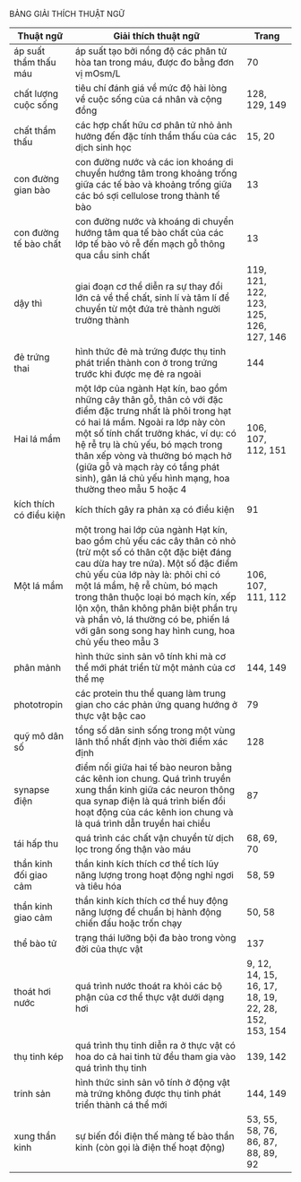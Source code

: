 BẢNG GIẢI THÍCH THUẬT NGỮ

| Thuật ngữ | Giải thích thuật ngữ | Trang |
|-----------|----------------------|-------|
| áp suất thẩm thấu máu | áp suất tạo bởi nồng độ các phân tử hòa tan trong máu, được đo bằng đơn vị mOsm/L | 70 |
| chất lượng cuộc sống | tiêu chí đánh giá về mức độ hài lòng về cuộc sống của cá nhân và cộng đồng | 128, 129, 149 |
| chất thẩm thấu | các hợp chất hữu cơ phân tử nhỏ ảnh hưởng đến đặc tính thẩm thấu của các dịch sinh học | 15, 20 |
| con đường gian bào | con đường nước và các ion khoáng di chuyển hướng tâm trong khoảng trống giữa các tế bào và khoảng trống giữa các bó sợi cellulose trong thành tế bào | 13 |
| con đường tế bào chất | con đường nước và khoáng di chuyển hướng tâm qua tế bào chất của các lớp tế bào vỏ rễ đến mạch gỗ thông qua cầu sinh chất | 13 |
| dậy thì | giai đoạn cơ thể diễn ra sự thay đổi lớn cả về thể chất, sinh lí và tâm lí để chuyển từ một đứa trẻ thành người trưởng thành | 119, 121, 122, 123, 125, 126, 127, 146 |
| đẻ trứng thai | hình thức đẻ mà trứng được thụ tinh phát triển thành con ở trong trứng trước khi được mẹ đẻ ra ngoài | 144 |
| Hai lá mầm | một lớp của ngành Hạt kín, bao gồm những cây thân gỗ, thân cỏ với đặc điểm đặc trưng nhất là phôi trong hạt có hai lá mầm. Ngoài ra lớp này còn một số tính chất trưởng khác, ví dụ: có hệ rễ trụ là chủ yếu, bó mạch trong thân xếp vòng và thường bó mạch hở (giữa gỗ và mạch rày có tầng phát sinh), gân lá chủ yếu hình mạng, hoa thường theo mẫu 5 hoặc 4 | 106, 107, 112, 151 |
| kích thích có điều kiện | kích thích gây ra phản xạ có điều kiện | 91 |
| Một lá mầm | một trong hai lớp của ngành Hạt kín, bao gồm chủ yếu các cây thân cỏ nhỏ (trừ một số có thân cột đặc biệt đáng cau dừa hay tre nứa). Một số đặc điểm chủ yếu của lớp này là: phôi chỉ có một lá mầm, hệ rễ chùm, bó mạch trong thân thuộc loại bó mạch kín, xếp lộn xộn, thân không phân biệt phần trụ và phần vỏ, lá thường có be, phiến lá với gân song song hay hình cung, hoa chủ yếu theo mẫu 3 | 106, 107, 111, 112 |
| phân mảnh | hình thức sinh sản vô tính khi mà cơ thể mới phát triển từ một mảnh của cơ thể mẹ | 144, 149 |
| phototropin | các protein thu thể quang làm trung gian cho các phản ứng quang hướng ở thực vật bậc cao | 79 |
| quỹ mô dân số | tổng số dân sinh sống trong một vùng lãnh thổ nhất định vào thời điểm xác định | 128 |
| synapse điện | điểm nối giữa hai tế bào neuron bằng các kênh ion chung. Quá trình truyền xung thần kinh giữa các neuron thông qua synap điện là quá trình biến đổi hoạt động của các kênh ion chung và là quá trình dẫn truyền hai chiều | 87 |
| tái hấp thu | quá trình các chất vận chuyển từ dịch lọc trong ống thận vào máu | 68, 69, 70 |
| thần kinh đối giao cảm | thần kinh kích thích cơ thể tích lũy năng lượng trong hoạt động nghỉ ngơi và tiêu hóa | 58, 59 |
| thần kinh giao cảm | thần kinh kích thích cơ thể huy động năng lượng để chuẩn bị hành động chiến đấu hoặc trốn chạy | 50, 58 |
| thể bào tử | trạng thái lưỡng bội đa bào trong vòng đời của thực vật | 137 |
| thoát hơi nước | quá trình nước thoát ra khỏi các bộ phận của cơ thể thực vật dưới dạng hơi | 9, 12, 14, 15, 16, 17, 18, 19, 22, 28, 152, 153, 154 |
| thụ tinh kép | quá trình thụ tinh diễn ra ở thực vật có hoa do cả hai tinh tử đều tham gia vào quá trình thụ tinh | 139, 142 |
| trinh sản | hình thức sinh sản vô tính ở động vật mà trứng không được thụ tinh phát triển thành cá thể mới | 144, 149 |
| xung thần kinh | sự biến đổi điện thế màng tế bào thần kinh (còn gọi là điện thế hoạt động) | 53, 55, 58, 76, 86, 87, 88, 89, 92 |